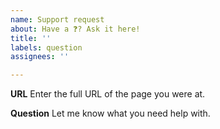 ```yaml
---
name: Support request
about: Have a ❓? Ask it here!
title: ''
labels: question
assignees: ''

---
```


**URL**
Enter the full URL of the page you were at.

**Question**
Let me know what you need help with.
